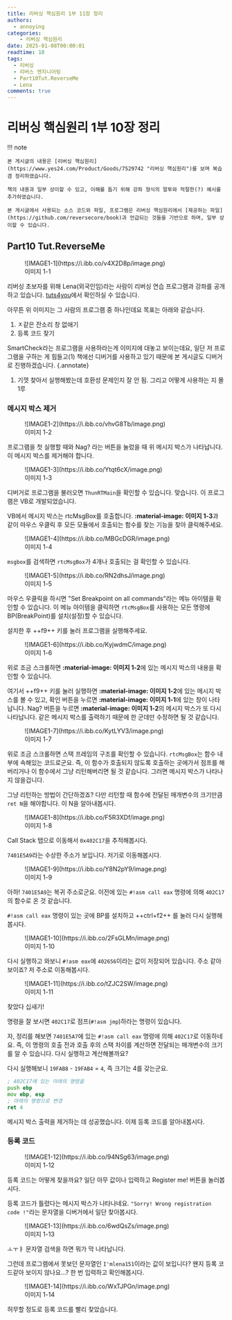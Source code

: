```yaml
---
title: 리버싱 핵심원리 1부 11장 정리
authors:
  - annoying
categories:
    - 리버싱 핵심원리
date: 2025-01-08T00:00:01
readtime: 10
tags:
  - 리버싱
  - 리버스 엔지니어링
  - Part10Tut.ReverseMe
  - Lena
comments: true
---
```


<!-- more -->

# 리버싱 핵심원리 1부 10장 정리

!!! note

    본 게시글의 내용은 [리버싱 핵심원리](https://www.yes24.com/Product/Goods/7529742 "리버싱 핵심원리")를 보며 복습 겸 정리하였습니다.

    책의 내용과 일부 상이할 수 있고, 이해를 돕기 위해 강좌 형식의 말투와 적절한(?) 예시를 추가하였습니다.

    본 게시글에서 사용되는 소스 코드와 파일, 프로그램은 리버싱 핵심원리에서 [제공하는 파일](https://github.com/reversecore/book)과 언급되는 것들을 기반으로 하며, 일부 상이할 수 있습니다.

## Part10 Tut.ReverseMe
<figure markdown="span">
  ![IMAGE1-1](https://i.ibb.co/v4X2D8p/image.png)
  <figcaption>이미지 1-1</figcaption>
</figure>

리버싱 초보자를 위해 Lena(외국인임)라는 사람이 리버싱 연습 프로그램과 강좌를 공개하고 있습니다. [tuts4you](https://www.tuts4you.com "tuts4you")에서 확인하실 수 있습니다.

아무튼 위 이미지는 그 사람의 프로그램 중 하나인데요 목표는 아래와 같습니다.

1. ㅈ같은 잔소리 창 없애기
2. 등록 코드 찾기

SmartCheck라는 프로그램을 사용하라는게 이미지에 대놓고 보이는데요, 일단 저 프로그램을 구하는 게 힘들고(1) 책에선 디버거를 사용하고 있기 때문에 본 게시글도 디버거로 진행하겠습니다.
{.annotate}

1.  기껏 찾아서 실행해봤는데 호환성 문제인지 잘 안 됨. 그리고 어떻게 사용하는 지 몰1루

### 메시지 박스 제거
<figure markdown="span">
  ![IMAGE1-2](https://i.ibb.co/vhvG8Tb/image.png)
  <figcaption>이미지 1-2</figcaption>
</figure>

프로그램을 첫 실행할 때와 Nag? 라는 버튼을 눌렀을 때 위 메시지 박스가 나타납니다. 이 메시지 박스를 제거해야 합니다.

<figure markdown="span">
  ![IMAGE1-3](https://i.ibb.co/Ytqt6cX/image.png)
  <figcaption>이미지 1-3</figcaption>
</figure>

디버거로 프로그램을 불러오면 `ThunRTMain`을 확인할 수 있습니다. 맞습니다. 이 프로그램은 VB로 개발되었습니다.

VB에서 메시지 박스는 rtcMsgBox를 호출합니다. **:material-image: 이미지 1-3**과 같이 마우스 우클릭 후 모든 모듈에서 호출되는 함수를 찾는 기능을 찾아 클릭해주세요.

<figure markdown="span">
  ![IMAGE1-4](https://i.ibb.co/MBGcDGR/image.png)
  <figcaption>이미지 1-4</figcaption>
</figure>

`msgbox`를 검색하면 `rtcMsgBox`가 4개나 호출되는 걸 확인할 수 있습니다.

<figure markdown="span">
  ![IMAGE1-5](https://i.ibb.co/RN2dhsJ/image.png)
  <figcaption>이미지 1-5</figcaption>
</figure>

마우스 우클릭을 하시면 "Set Breakpoint on all commands"라는 메뉴 아이템을 확인할 수 있습니다. 이 메뉴 아이템을 클릭하면 `rtcMsgBox`를 사용하는 모든 명령에 BP(BreakPoint)를 설치(설정)할 수 있습니다.

설치한 후 ++f9++ 키를 눌러 프로그램을 실행해주세요.

<figure markdown="span">
  ![IMAGE1-6](https://i.ibb.co/KyjwdmC/image.png)
  <figcaption>이미지 1-6</figcaption>
</figure>

위로 조금 스크롤하면 **:material-image: 이미지 1-2**에 있는 메시지 박스의 내용을 확인할 수 있습니다.

여기서 ++f9++ 키를 눌러 실행하면 **:material-image: 이미지 1-2**에 있는 메시지 박스를 볼 수 있고, 확인 버튼을 누르면 **:material-image: 이미지 1-1**에 있는 창이 나타납니다. Nag? 버튼을 누르면 **:material-image: 이미지 1-2**의 메시지 박스가 또 다시 나타납니다. 같은 메시지 박스를 출력하기 때문에 한 군데만 수정하면 될 것 같습니다.

<figure markdown="span">
  ![IMAGE1-7](https://i.ibb.co/KytLYV3/image.png)
  <figcaption>이미지 1-7</figcaption>
</figure>

위로 조금 스크롤하면 스택 프레임의 구조를 확인할 수 있습니다. `rtcMsgBox`는 함수 내부에 속해있는 코드로군요. 즉, 이 함수가 호출되지 않도록 호출하는 곳에가서 점프를 해버리거나 이 함수에서 그냥 리턴해버리면 될 것 같습니다. 그러면 메시지 박스가 나타나지 않을겁니다.

그냥 리턴하는 방법이 간단하겠죠? 다만 리턴할 때 함수에 전달된 매개변수의 크기만큼 `ret N`을 해야합니다. 이 N을 알아내봅시다.

<figure markdown="span">
  ![IMAGE1-8](https://i.ibb.co/F5R3XDf/image.png)
  <figcaption>이미지 1-8</figcaption>
</figure>

Call Stack 탭으로 이동해서 `0x402C17`을 추적해봅시다.

`7401E5A9`라는 수상한 주소가 보입니다. 저기로 이동해봅시다.

<figure markdown="span">
  ![IMAGE1-9](https://i.ibb.co/Y8N2pY9/image.png)
  <figcaption>이미지 1-9</figcaption>
</figure>

아하! `7401E5A9`는 복귀 주소로군요. 이전에 있는 `#!asm call eax` 명령에 의해 `402C17`의 함수로 온 것 같습니다.

`#!asm call eax` 명령이 있는 곳에 BP를 설치하고 ++ctrl+f2++ 를 눌러 다시 실행해봅시다.

<figure markdown="span">
  ![IMAGE1-10](https://i.ibb.co/2FsGLMn/image.png)
  <figcaption>이미지 1-10</figcaption>
</figure>

다시 실행하고 와보니 `#!asm eax`에 `402656`이라는 값이 저장되어 있습니다. 주소 같아보이죠? 저 주소로 이동해봅시다.

<figure markdown="span">
  ![IMAGE1-11](https://i.ibb.co/tZJC2SW/image.png)
  <figcaption>이미지 1-11</figcaption>
</figure>

찾았다 십새기!

명령을 잘 보시면 `402C17`로 점프(`#!asm jmp`)하라는 명령이 있습니다.

자, 정리를 해보면 `7401E5A7`에 있는 `#!asm call eax` 명령에 의해 `402C17`로 이동하네요. 즉, 이 명령의 호출 전과 호출 후의 스택 차이를 계산하면 전달되는 매개변수의 크기를 알 수 있습니다. 다시 실행하고 계산해볼까요?

다시 실행해보니 `19FAB8` - `19FAB4` = `4`, 즉 크기는 4를 갖는군요.

```asm linenums="1"
; 402C17에 있는 아래의 명령을
push ebp
mov ebp, esp
; 아래의 명령으로 변경
ret 4
```

메시지 박스 출력을 제거하는 데 성공했습니다. 이제 등록 코드를 알아내봅시다.

### 등록 코드
<figure markdown="span">
  ![IMAGE1-12](https://i.ibb.co/94NSg63/image.png)
  <figcaption>이미지 1-12</figcaption>
</figure>

등록 코드는 어떻게 찾을까요? 일단 아무 값이나 입력하고 Register me! 버튼을 눌러봅시다.

등록 코드가 틀렸다는 메시지 박스가 나타나네요. `"Sorry! Wrong registration code !"`라는 문자열을 디버거에서 일단 찾아봅시다.

<figure markdown="span">
  ![IMAGE1-13](https://i.ibb.co/6wdQsZs/image.png)
  <figcaption>이미지 1-13</figcaption>
</figure>

ㅗㅜㅑ 문자열 검색을 하면 뭐가 막 나타납니다.

그런데 프로그램에서 못보던 문자열인 `I'mlena151`이라는 값이 보입니다? 왠지 등록 코드같아 보이지 않나요...? 한 번 입력하고 확인해봅시다.

<figure markdown="span">
  ![IMAGE1-14](https://i.ibb.co/WxTJPGn/image.png)
  <figcaption>이미지 1-14</figcaption>
</figure>

허무할 정도로 등록 코드를 빨리 찾았습니다.
